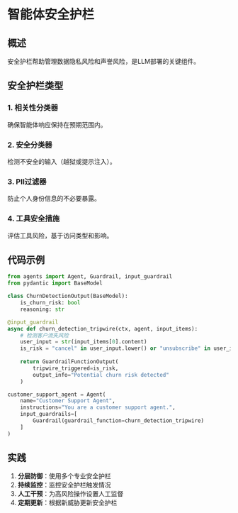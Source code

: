 # 智能体安全护栏

## 概述

安全护栏帮助管理数据隐私风险和声誉风险，是LLM部署的关键组件。

## 安全护栏类型

### 1. 相关性分类器
确保智能体响应保持在预期范围内。

### 2. 安全分类器
检测不安全的输入（越狱或提示注入）。

### 3. PII过滤器
防止个人身份信息的不必要暴露。

### 4. 工具安全措施
评估工具风险，基于访问类型和影响。

## 代码示例

```python
from agents import Agent, Guardrail, input_guardrail
from pydantic import BaseModel

class ChurnDetectionOutput(BaseModel):
    is_churn_risk: bool
    reasoning: str

@input_guardrail
async def churn_detection_tripwire(ctx, agent, input_items):
    # 检测客户流失风险
    user_input = str(input_items[0].content)
    is_risk = "cancel" in user_input.lower() or "unsubscribe" in user_input.lower()
    
    return GuardrailFunctionOutput(
        tripwire_triggered=is_risk,
        output_info="Potential churn risk detected"
    )

customer_support_agent = Agent(
    name="Customer Support Agent",
    instructions="You are a customer support agent.",
    input_guardrails=[
        Guardrail(guardrail_function=churn_detection_tripwire)
    ]
)
```

## 实践

1. **分层防御**：使用多个专业安全护栏
2. **持续监控**：监控安全护栏触发情况
3. **人工干预**：为高风险操作设置人工监督
4. **定期更新**：根据新威胁更新安全护栏 